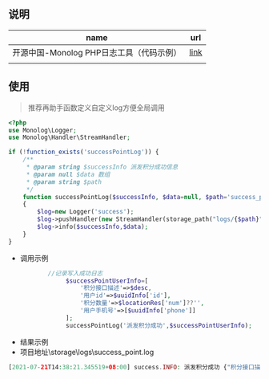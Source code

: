 ## 说明

| name                                     | url                                                       |
| ---------------------------------------- | --------------------------------------------------------- |
| 开源中国-Monolog PHP日志工具（代码示例） | [link](https://www.oschina.net/p/monolog?hmsr=aladdin1e1) |
|                                          |                                                           |

## 使用

> 推荐再助手函数定义自定义log方便全局调用

```php
<?php
use Monolog\Logger;
use Monolog\Handler\StreamHandler;

if (!function_exists('successPointLog')) {
    /**
     * @param string $successInfo 派发积分成功信息
     * @param null $data 数组
     * @param string $path
     */
    function successPointLog($successInfo, $data=null, $path='success_point.log')
    {
        $log=new Logger('success');
        $log->pushHandler(new StreamHandler(storage_path("logs/{$path}"),Logger::INFO));
        $log->info($successInfo,$data);
    }
}
```

- 调用示例

```php
           //记录写入成功日志
                $successPointUserInfo=[
                    '积分接口描述'=>$desc,
                    '用户id'=>$uuidInfo['id'],
                    '积分数量'=>$locationRes['num']??'',
                    '用户手机号'=>[$uuidInfo['phone']]
                ];
                successPointLog('派发积分成功',$successPointUserInfo);
```

- 结果示例
- 项目地址\storage\logs\success_point.log

```php
[2021-07-21T14:38:21.345519+08:00] success.INFO: 派发积分成功 {"积分接口描述":"完善简历","用户id":497,"积分数量":10,"用户手机号":["15290237819"]} []
```

